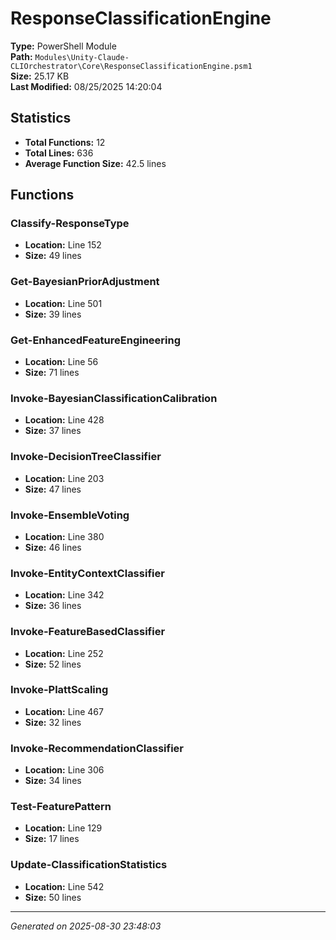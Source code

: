 # ResponseClassificationEngine

**Type:** PowerShell Module  
**Path:** `Modules\Unity-Claude-CLIOrchestrator\Core\ResponseClassificationEngine.psm1`  
**Size:** 25.17 KB  
**Last Modified:** 08/25/2025 14:20:04  

## Statistics

- **Total Functions:** 12
- **Total Lines:** 636
- **Average Function Size:** 42.5 lines

## Functions


### Classify-ResponseType

- **Location:** Line 152
- **Size:** 49 lines

 
### Get-BayesianPriorAdjustment

- **Location:** Line 501
- **Size:** 39 lines

 
### Get-EnhancedFeatureEngineering

- **Location:** Line 56
- **Size:** 71 lines

 
### Invoke-BayesianClassificationCalibration

- **Location:** Line 428
- **Size:** 37 lines

 
### Invoke-DecisionTreeClassifier

- **Location:** Line 203
- **Size:** 47 lines

 
### Invoke-EnsembleVoting

- **Location:** Line 380
- **Size:** 46 lines

 
### Invoke-EntityContextClassifier

- **Location:** Line 342
- **Size:** 36 lines

 
### Invoke-FeatureBasedClassifier

- **Location:** Line 252
- **Size:** 52 lines

 
### Invoke-PlattScaling

- **Location:** Line 467
- **Size:** 32 lines

 
### Invoke-RecommendationClassifier

- **Location:** Line 306
- **Size:** 34 lines

 
### Test-FeaturePattern

- **Location:** Line 129
- **Size:** 17 lines

 
### Update-ClassificationStatistics

- **Location:** Line 542
- **Size:** 50 lines



---
*Generated on 2025-08-30 23:48:03*
